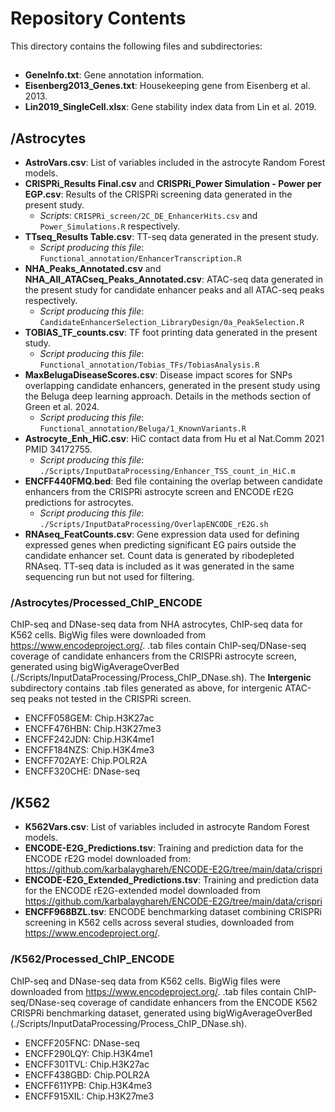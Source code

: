 # Repository Contents

This directory contains the following files and subdirectories:

## 

- **GeneInfo.txt**: Gene annotation information.
- **Eisenberg2013_Genes.txt**: Housekeeping gene from Eisenberg et al. 2013.
- **Lin2019_SingleCell.xlsx**: Gene stability index data from Lin et al. 2019.

## /Astrocytes

- **AstroVars.csv**: List of variables included in the astrocyte Random Forest models.
- **CRISPRi_Results Final.csv** and **CRISPRi_Power Simulation - Power per EGP.csv**: Results of the CRISPRi screening data generated in the present study.
  - *Scripts*: `CRISPRi_screen/2C_DE_EnhancerHits.csv` and `Power_Simulations.R` respectively.
- **TTseq_Results Table.csv**: TT-seq data generated in the present study.
  - *Script producing this file*: `Functional_annotation/EnhancerTranscription.R`
- **NHA_Peaks_Annotated.csv** and **NHA_All_ATACseq_Peaks_Annotated.csv**: ATAC-seq data generated in the present study for candidate enhancer peaks and all ATAC-seq peaks respectively.
  - *Script producing this file*: `CandidateEnhancerSelection_LibraryDesign/0a_PeakSelection.R`
- **TOBIAS_TF_counts.csv**: TF foot printing data generated in the present study.
  - *Script producing this file*: `Functional_annotation/Tobias_TFs/TobiasAnalysis.R`
- **MaxBelugaDiseaseScores.csv**: Disease impact scores for SNPs overlapping candidate enhancers, generated in the present study using the Beluga deep learning approach. Details in the methods section of Green et al. 2024.
  - *Script producing this file*: `Functional_annotation/Beluga/1_KnownVariants.R`
- **Astrocyte_Enh_HiC.csv**: HiC contact data from Hu et al Nat.Comm 2021 PMID 34172755.
  - *Script producing this file*: `./Scripts/InputDataProcessing/Enhancer_TSS_count_in_HiC.m`
- **ENCFF440FMQ.bed**: Bed file containing the overlap between candidate enhancers from the CRISPRi astrocyte screen and ENCODE rE2G predictions for astrocytes.
  - *Script producing this file*: `./Scripts/InputDataProcessing/OverlapENCODE_rE2G.sh`
- **RNAseq_FeatCounts.csv**: Gene expression data used for defining expressed genes when predicting significant EG pairs outside the candidate enhancer set. Count data is generated by ribodepleted RNAseq. TT-seq data is included as it was generated in the same sequencing run but not used for filtering.

### /Astrocytes/Processed_ChIP_ENCODE

ChIP-seq and DNase-seq data from NHA astrocytes, ChIP-seq data for K562 cells. BigWig files were downloaded from https://www.encodeproject.org/.
.tab files contain ChIP-seq/DNase-seq coverage of candidate enhancers from the CRISPRi astrocyte screen, generated using bigWigAverageOverBed (./Scripts/InputDataProcessing/Process_ChIP_DNase.sh).
The **Intergenic** subdirectory contains .tab files generated as above, for intergenic ATAC-seq peaks not tested in the CRISPRi screen.

- ENCFF058GEM: Chip.H3K27ac
- ENCFF476HBN: Chip.H3K27me3
- ENCFF242JDN: Chip.H3K4me1
- ENCFF184NZS: Chip.H3K4me3
- ENCFF702AYE: Chip.POLR2A
- ENCFF320CHE: DNase-seq

## /K562

- **K562Vars.csv**: List of variables included in astrocyte Random Forest models.
- **ENCODE-E2G_Predictions.tsv**: Training and prediction data for the ENCODE rE2G model downloaded from: https://github.com/karbalayghareh/ENCODE-E2G/tree/main/data/crispri
- **ENCODE-E2G_Extended_Predictions.tsv**: Training and prediction data for the ENCODE rE2G-extended model downloaded from https://github.com/karbalayghareh/ENCODE-E2G/tree/main/data/crispri
- **ENCFF968BZL.tsv**: ENCODE benchmarking dataset combining CRISPRi screening in K562 cells across several studies, downloaded from https://www.encodeproject.org/.

### /K562/Processed_ChIP_ENCODE

ChIP-seq and DNase-seq data from K562 cells. BigWig files were downloaded from https://www.encodeproject.org/.
.tab files contain ChIP-seq/DNase-seq coverage of candidate enhancers from the ENCODE K562 CRISPRi benchmarking dataset, generated using bigWigAverageOverBed (./Scripts/InputDataProcessing/Process_ChIP_DNase.sh).  

- ENCFF205FNC: DNase-seq
- ENCFF290LQY: Chip.H3K4me1
- ENCFF301TVL: Chip.H3K27ac
- ENCFF438GBD: Chip.POLR2A
- ENCFF611YPB: Chip.H3K4me3
- ENCFF915XIL: Chip.H3K27me3
